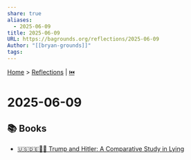 ```yaml
---
share: true
aliases:
  - 2025-06-09
title: 2025-06-09
URL: https://bagrounds.org/reflections/2025-06-09
Author: "[[bryan-grounds]]"
tags: 
---
```

[Home](../index.md) > [Reflections](./index.md) | [⏮️](./2025-06-08.md)  
# 2025-06-09  
## 📚 Books  
- [🇺🇸🇩🇪🤥📣 Trump and Hitler: A Comparative Study in Lying](../books/trump-and-hitler-a-comparative-study-in-lying.md)